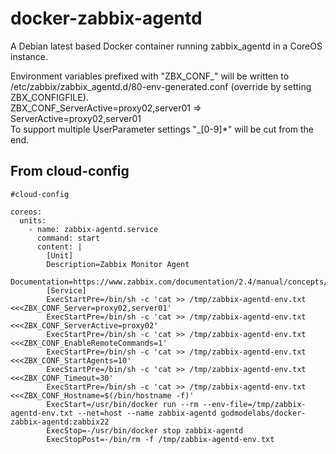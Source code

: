 # docker-zabbix-agentd
A Debian latest based Docker container running zabbix_agentd in a CoreOS instance. 

Environment variables prefixed with "ZBX_CONF_" will be written to /etc/zabbix/zabbix_agentd.d/80-env-generated.conf (override by setting ZBX_CONFIGFILE).  
ZBX_CONF_ServerActive=proxy02,server01 => ServerActive=proxy02,server01  
To support multiple UserParameter settings "_[0-9]*" will be cut from the end.

## From cloud-config
```
#cloud-config

coreos:
  units:
    - name: zabbix-agentd.service
      command: start
      content: |
        [Unit]
        Description=Zabbix Monitor Agent
        Documentation=https://www.zabbix.com/documentation/2.4/manual/concepts/agent
        [Service]
        ExecStartPre=/bin/sh -c 'cat >> /tmp/zabbix-agentd-env.txt <<<ZBX_CONF_Server=proxy02,server01'
        ExecStartPre=/bin/sh -c 'cat >> /tmp/zabbix-agentd-env.txt <<<ZBX_CONF_ServerActive=proxy02'
        ExecStartPre=/bin/sh -c 'cat >> /tmp/zabbix-agentd-env.txt <<<ZBX_CONF_EnableRemoteCommands=1'
        ExecStartPre=/bin/sh -c 'cat >> /tmp/zabbix-agentd-env.txt <<<ZBX_CONF_StartAgents=10'
        ExecStartPre=/bin/sh -c 'cat >> /tmp/zabbix-agentd-env.txt <<<ZBX_CONF_Timeout=30'
        ExecStartPre=/bin/sh -c 'cat >> /tmp/zabbix-agentd-env.txt <<<ZBX_CONF_Hostname=$(/bin/hostname -f)'
        ExecStart=/usr/bin/docker run --rm --env-file=/tmp/zabbix-agentd-env.txt --net=host --name zabbix-agentd godmodelabs/docker-zabbix-agentd:zabbix22
        ExecStop=-/usr/bin/docker stop zabbix-agentd
        ExecStopPost=-/bin/rm -f /tmp/zabbix-agentd-env.txt
```
